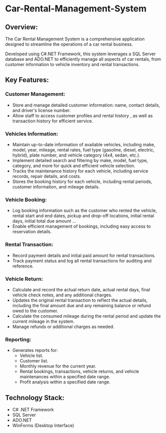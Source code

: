 # Car-Rental-Management-System

## Overview:
The Car Rental Management System is a comprehensive application designed to streamline the operations of a car rental business. 

Developed using C#.NET Framework, this system leverages a SQL Server database and ADO.NET to efficiently manage all aspects of car rentals, from customer information to vehicle inventory and rental transactions.

## Key Features:

### Customer Management:
- Store and manage detailed customer information: name, contact details, and driver's license number.
- Allow staff to access customer profiles and rental history , as well as transaction history for efficient service.

### Vehicles Information:
- Maintain up-to-date information of available vehicles, including make, model, year, mileage, rental rates, fuel type (gasoline, diesel, electric, hybrid), plate number, and vehicle category (4x4, sedan, etc.).
- Implement detailed search and filtering by make, model, fuel type, category, and more for quick and efficient vehicle selection.
- Tracks the maintenance history for each vehicle, including service records, repair details, and costs.
- Stores the booking history for each vehicle, including rental periods, customer information, and mileage details.

### Vehicle Booking:
- Log booking information such as the customer who rented the vehicle, rental start and end dates, pickup and drop-off locations, initial rental days, initial total due amount ...
- Enable efficient management of bookings, including easy access to reservation details.

### Rental Transaction:
- Record payment details and initial paid amount for rental transactions.
- Track payment status and log all rental transactions for auditing and reference.

### Vehicle Return:
- Calculate and record the actual return date, actual rental days, final vehicle check notes, and any additional charges.
- Updates the original rental transaction to reflect the actual details, including the final amount due and any remaining balance or refund owed to the customer.
- Calculate the consumed mileage during the rental period and update the current mileage in the system.
- Manage refunds or additional charges as needed.

### Reporting:
- Generates reports for:
   - Vehicle list.
   - Customer list.
   - Monthly revenue for the current year.
   - Rental bookings, transactions, vehicle returns, and vehicle maintenances within a specified date range.
   - Profit analysis within a specified date range.

## Technology Stack:
- C# .NET Framework
- SQL Server
- ADO.NET
- WinForms (Desktop Interface)
